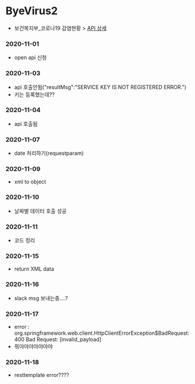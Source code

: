 # ByeVirus2
- 보건복지부_코로나19 감염현황 > [API 상세](https://www.data.go.kr/data/15043376/openapi.do)

### 2020-11-01
- open api 신청

### 2020-11-03
- api 호출안됨("resultMsg":"SERVICE KEY IS NOT REGISTERED ERROR.")
- 키는 등록했는데??

### 2020-11-04
- api 호출됨

### 2020-11-07
- date 처리하기(requestparam)

### 2020-11-09
- xml to object

### 2020-11-10
- 날짜별 데이터 호출 성공

### 2020-11-11
- 코드 정리

### 2020-11-15
- return XML data

### 2020-11-16
- slack msg 보내는중....?

### 2020-11-17
- error : org.springframework.web.client.HttpClientErrorException$BadRequest: 400 Bad Request: [invalid_payload]
- 뭐야야야야야야야

### 2020-11-18
- resttemplate error????